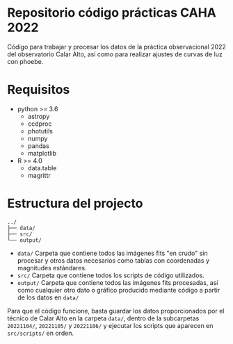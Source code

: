 # Repositorio código prácticas CAHA 2022
Código para trabajar y procesar los datos de la práctica observacional 2022 del observatorio Calar Alto, así como para realizar ajustes de curvas de luz con phoebe.

# Requisitos
- python >= 3.6
  + astropy
  + ccdproc
  + photutils
  + numpy
  + pandas
  + matplotlib
- R >= 4.0
  + data.table
  + magrittr
  
 # Estructura del projecto

```
../
├── data/
├── src/
└── output/
```

- `data/` Carpeta que contiene todos las imágenes fits "en crudo" sin procesar y otros
datos necesarios como tablas con coordenadas y magnitudes estándares.
- `src/` Carpeta que contiene todos los scripts de código utilizados.
- `output/` Carpeta que contiene todos las imágenes fits procesadas, así como cualquier otro dato o gráfico producido mediante código a partir de los datos en `data/`

Para que el código funcione, basta guardar los datos proporcionados por el técnico
de Calar Alto en la carpeta `data/`, dentro de la subcarpetas `20221104/`,
`20221105/` y `20221106/` y ejecutar los scripts que aparecen en `src/scripts/` en orden.
